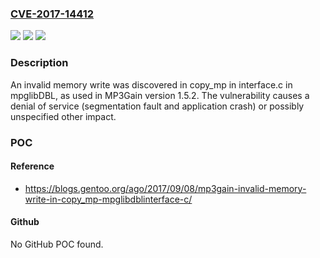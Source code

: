 ### [CVE-2017-14412](https://cve.mitre.org/cgi-bin/cvename.cgi?name=CVE-2017-14412)
![](https://img.shields.io/static/v1?label=Product&message=n%2Fa&color=blue)
![](https://img.shields.io/static/v1?label=Version&message=n%2Fa&color=blue)
![](https://img.shields.io/static/v1?label=Vulnerability&message=n%2Fa&color=brighgreen)

### Description

An invalid memory write was discovered in copy_mp in interface.c in mpglibDBL, as used in MP3Gain version 1.5.2. The vulnerability causes a denial of service (segmentation fault and application crash) or possibly unspecified other impact.

### POC

#### Reference
- https://blogs.gentoo.org/ago/2017/09/08/mp3gain-invalid-memory-write-in-copy_mp-mpglibdblinterface-c/

#### Github
No GitHub POC found.

